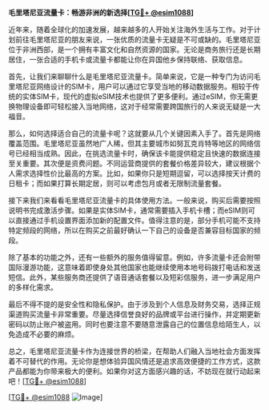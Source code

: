 **毛里塔尼亚流量卡：畅游非洲的新选择[[TG💪+ @esim1088](https://t.me/s/esim1088)]**

近年来，随着全球化的加速发展，越来越多的人开始关注海外生活与工作。对于计划前往毛里塔尼亚的朋友来说，一张优质的流量卡无疑是不可或缺的。毛里塔尼亚位于非洲西部，是一个拥有丰富文化和自然资源的国家。无论是商务旅行还是长期居住，一张合适的手机卡或流量卡都能让你在异国他乡保持联络、获取信息。

首先，让我们来聊聊什么是毛里塔尼亚流量卡。简单来说，它是一种专门为访问毛里塔尼亚网络设计的SIM卡，用户可以通过它享受当地的移动数据服务。相较于传统的实体SIM卡，现代的虚拟eSIM技术也提供了更多便利。通过eSIM，你无需更换物理设备即可轻松接入当地网络，这对于经常需要跨国旅行的人来说无疑是一大福音。

那么，如何选择适合自己的流量卡呢？这就要从几个关键因素入手了。首先是网络覆盖范围。毛里塔尼亚虽然地广人稀，但其主要城市如努瓦克肖特等地区的网络信号已经相当成熟。因此，在挑选流量卡时，确保该卡能提供稳定且快速的数据连接至关重要。其次便是资费问题。不同运营商提供的套餐价格差异较大，建议根据个人需求选择性价比最高的方案。比如，如果你只是短期逗留，可以选择按天计费的日租卡；而如果打算长期定居，则可以考虑包月或者无限制流量套餐。

接下来我们来看看毛里塔尼亚流量卡的具体使用方法。一般来说，购买后需要按照说明书完成激活步骤。如果是实体SIM卡，通常需要插入手机卡槽；而eSIM则可以直接通过手机设置界面添加新的配置文件。值得注意的是，部分手机可能不支持特定频段的网络，所以在购买之前最好确认一下自己的设备是否兼容目标国家的频段。

除了基本的功能之外，还有一些额外的服务值得留意。例如，许多流量卡还会附带国际漫游功能，这意味着即使身处其他国家也能继续使用本地号码拨打电话和发送短信。此外，某些服务商还提供了语音通话套餐以及短彩信服务，进一步满足用户的多样化需求。

最后不得不提的是安全性和隐私保护。由于涉及到个人信息及财务交易，选择正规渠道购买流量卡非常重要。尽量选择信誉良好的品牌或平台进行操作，并定期更新密码以防止账户被盗用。同时也要注意不要随意泄露自己的位置信息给陌生人，以免造成不必要的麻烦。

总之，毛里塔尼亚流量卡作为连接世界的桥梁，在帮助人们融入当地社会方面发挥着不可替代的作用。无论你是想体验异国风情还是追求高效便捷的工作方式，这款产品都能为你带来极大的便利。如果你对这方面感兴趣的话，不妨现在就行动起来吧！[[TG💪+ @esim1088](https://t.me/s/esim1088)]

[[TG💪+ @esim1088](https://t.me/s/esim1088) ![Image](https://i.postimg.cc/4NQfJmqS/Snipaste-2025-05-13-00-14-12.png)]